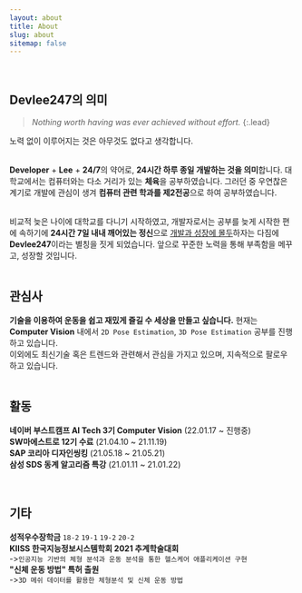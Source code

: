 ```yaml
---
layout: about
title: About
slug: about
sitemap: false
---
```



<br>

## Devlee247의 의미
> *Nothing worth having was ever achieved without effort.*
{:.lead}

노력 없이 이루어지는 것은 아무것도 없다고 생각합니다.<br><br>


**Developer** + **Lee** + **24/7**의 약어로, **24시간 하루 종일 개발하는 것을 의미**합니다. 대학교에서는 컴퓨터와는 다소 거리가 있는 **체육**을 공부하였습니다. 그러던 중 우연찮은 계기로 개발에 관심이 생겨 **컴퓨터 관련 학과를 제2전공**으로 하여 공부하였습니다.<br><br>

비교적 늦은 나이에 대학교를 다니기 시작하였고, 개발자로서는 공부를 늦게 시작한 편에 속하기에 **24시간 7일 내내 깨어있는 정신**으로 <U>개발과 성장에 몰두</U>하자는 다짐에 **Devlee247**이라는 별칭을 짓게 되었습니다. 앞으로 꾸준한 노력을 통해 부족함을 메꾸고, 성장할 것입니다.<br><br>

## 관심사
**기술을 이용하여 운동을 쉽고 재밌게 즐길 수 세상을 만들고 싶습니다.** 현재는 **Computer Vision** 내에서 `2D Pose Estimation`, `3D Pose Estimation` 공부를 진행하고 있습니다.<br>
이외에도 최신기술 혹은 트렌드와 관련해서 관심을 가지고 있으며, 지속적으로 팔로우 하고 있습니다.
<br><br>

## 활동
**네이버 부스트캠프 AI Tech 3기 Computer Vision** (22.01.17 ~ 진행중)<br>
**SW마에스트로 12기 수료** (21.04.10 ~ 21.11.19)<br>
**SAP 코리아 디자인씽킹** (21.05.18 ~ 21.05.21)<br>
**삼성 SDS 동계 알고리즘 특강** (21.01.11 ~ 21.01.22)<br>



<br>

## 기타
**성적우수장학금** `18-2` `19-1` `19-2` `20-2`<br>
**KIISS 한국지능정보시스템학회 2021 추계학술대회**<br>
->`인공지능 기반의 체형 분석과 운동 분석을 통한 헬스케어 애플리케이션 구현`<br>
**"신체 운동 방법" 특허 출원**<br>
->`3D 메쉬 데이터를 활용한 체형분석 및 신체 운동 방법`<br>
